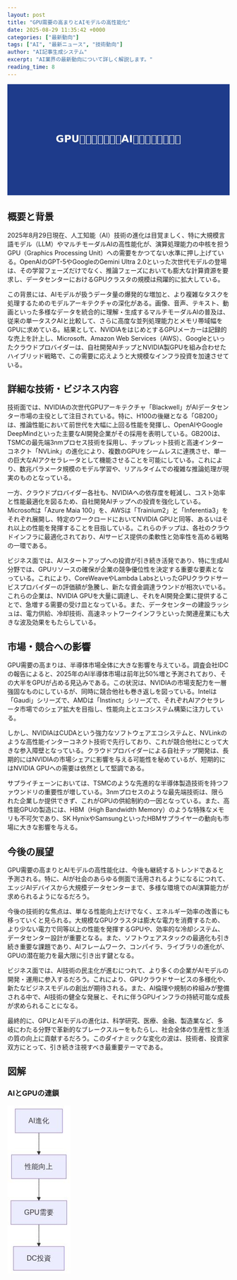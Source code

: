 ```yaml
---
layout: post
title: "GPU需要の高まりとAIモデルの高性能化"
date: 2025-08-29 11:35:42 +0000
categories: ["最新動向"]
tags: ["AI", "最新ニュース", "技術動向"]
author: "AI記事生成システム"
excerpt: "AI業界の最新動向について詳しく解説します。"
reading_time: 8
---
```



![GPU需要の高まりとAIモデルの高性能化](/assets/images/posts/2025-08-29-5-gpuai-title.jpg)

## 概要と背景

2025年8月29日現在、人工知能（AI）技術の進化は目覚ましく、特に大規模言語モデル（LLM）やマルチモーダルAIの高性能化が、演算処理能力の中核を担うGPU（Graphics Processing Unit）への需要をかつてない水準に押し上げている。OpenAIのGPT-5やGoogleのGemini Ultra 2.0といった次世代モデルの登場は、その学習フェーズだけでなく、推論フェーズにおいても膨大な計算資源を要求し、データセンターにおけるGPUクラスタの規模は飛躍的に拡大している。

この背景には、AIモデルが扱うデータ量の爆発的な増加と、より複雑なタスクを処理するためのモデルアーキテクチャの深化がある。画像、音声、テキスト、動画といった多様なデータを統合的に理解・生成するマルチモーダルAIの普及は、従来の単一タスクAIと比較して、さらに高度な並列処理能力とメモリ帯域幅をGPUに求めている。結果として、NVIDIAをはじめとするGPUメーカーは記録的な売上を計上し、Microsoft、Amazon Web Services（AWS）、Googleといったクラウドプロバイダーは、自社開発AIチップとNVIDIA製GPUを組み合わせたハイブリッド戦略で、この需要に応えようと大規模なインフラ投資を加速させている。

## 詳細な技術・ビジネス内容

技術面では、NVIDIAの次世代GPUアーキテクチャ「Blackwell」がAIデータセンター市場の主役として注目されている。特に、H100の後継となる「GB200」は、推論性能において前世代を大幅に上回る性能を発揮し、OpenAIやGoogle DeepMindといった主要なAI開発企業がその採用を表明している。GB200は、TSMCの最先端3nmプロセス技術を採用し、チップレット技術と高速インターコネクト「NVLink」の進化により、複数のGPUをシームレスに連携させ、単一の巨大なAIアクセラレータとして機能させることを可能にしている。これにより、数兆パラメータ規模のモデル学習や、リアルタイムでの複雑な推論処理が現実のものとなっている。

一方、クラウドプロバイダー各社も、NVIDIAへの依存度を軽減し、コスト効率と性能最適化を図るため、自社開発AIチップへの投資を強化している。Microsoftは「Azure Maia 100」を、AWSは「Trainium2」と「Inferentia3」をそれぞれ展開し、特定のワークロードにおいてNVIDIA GPUと同等、あるいはそれ以上の性能を発揮することを目指している。これらのチップは、各社のクラウドインフラに最適化されており、AIサービス提供の柔軟性と効率性を高める戦略の一環である。

ビジネス面では、AIスタートアップへの投資が引き続き活発であり、特に生成AI分野では、GPUリソースの確保が企業の競争優位性を決定する重要な要素となっている。これにより、CoreWeaveやLambda LabsといったGPUクラウドサービスプロバイダーの評価額が急騰し、新たな資金調達ラウンドが相次いでいる。これらの企業は、NVIDIA GPUを大量に調達し、それをAI開発企業に提供することで、急増する需要の受け皿となっている。また、データセンターの建設ラッシュは、電力供給、冷却技術、高速ネットワークインフラといった関連産業にも大きな波及効果をもたらしている。

## 市場・競合への影響

GPU需要の高まりは、半導体市場全体に大きな影響を与えている。調査会社IDCの報告によると、2025年のAI半導体市場は前年比50%増と予測されており、その大半をGPUが占める見込みである。この状況は、NVIDIAの市場支配力を一層強固なものにしているが、同時に競合他社も巻き返しを図っている。Intelは「Gaudi」シリーズで、AMDは「Instinct」シリーズで、それぞれAIアクセラレータ市場でのシェア拡大を目指し、性能向上とエコシステム構築に注力している。

しかし、NVIDIAはCUDAという強力なソフトウェアエコシステムと、NVLinkのような高性能インターコネクト技術で先行しており、これが競合他社にとって大きな参入障壁となっている。クラウドプロバイダーによる自社チップ開発は、長期的にはNVIDIAの市場シェアに影響を与える可能性を秘めているが、短期的にはNVIDIA GPUへの需要は依然として堅調である。

サプライチェーンにおいては、TSMCのような先進的な半導体製造技術を持つファウンドリの重要性が増している。3nmプロセスのような最先端技術は、限られた企業しか提供できず、これがGPUの供給制約の一因となっている。また、高性能GPUの製造には、HBM（High Bandwidth Memory）のような特殊なメモリも不可欠であり、SK HynixやSamsungといったHBMサプライヤーの動向も市場に大きな影響を与える。

## 今後の展望

GPU需要の高まりとAIモデルの高性能化は、今後も継続するトレンドであると予測される。特に、AIが社会のあらゆる側面で活用されるようになるにつれて、エッジAIデバイスから大規模データセンターまで、多様な環境でのAI演算能力が求められるようになるだろう。

今後の技術的な焦点は、単なる性能向上だけでなく、エネルギー効率の改善にも移っていくと見られる。大規模なGPUクラスタは膨大な電力を消費するため、より少ない電力で同等以上の性能を発揮するGPUや、効率的な冷却システム、データセンター設計が重要となる。また、ソフトウェアスタックの最適化も引き続き重要な課題であり、AIフレームワーク、コンパイラ、ライブラリの進化が、GPUの潜在能力を最大限に引き出す鍵となる。

ビジネス面では、AI技術の民主化が進むにつれて、より多くの企業がAIモデルの開発・運用に参入するだろう。これにより、GPUクラウドサービスの多様化や、新たなビジネスモデルの創出が期待される。また、AI倫理や規制の枠組みが整備される中で、AI技術の健全な発展と、それに伴うGPUインフラの持続可能な成長が求められることになる。

最終的に、GPUとAIモデルの進化は、科学研究、医療、金融、製造業など、多岐にわたる分野で革新的なブレークスルーをもたらし、社会全体の生産性と生活の質の向上に貢献するだろう。このダイナミックな変化の波は、技術者、投資家双方にとって、引き続き注視すべき最重要テーマである。


## 図解

### AIとGPUの連鎖

![AIとGPUの連鎖](/assets/images/posts/2025-08-29-5-gpuai-mermaid-1.jpg)

